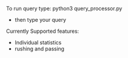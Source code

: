 To run query type:
  python3 query_processor.py
  - then type your query


Currently Supported features:
 - Individual statistics
  - rushing and passing
